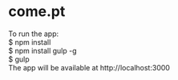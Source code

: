 come.pt
=======
To run the app: <br />
$ npm install <br />
$ npm install gulp -g<br />
$ gulp<br />
The app will be available at http://localhost:3000